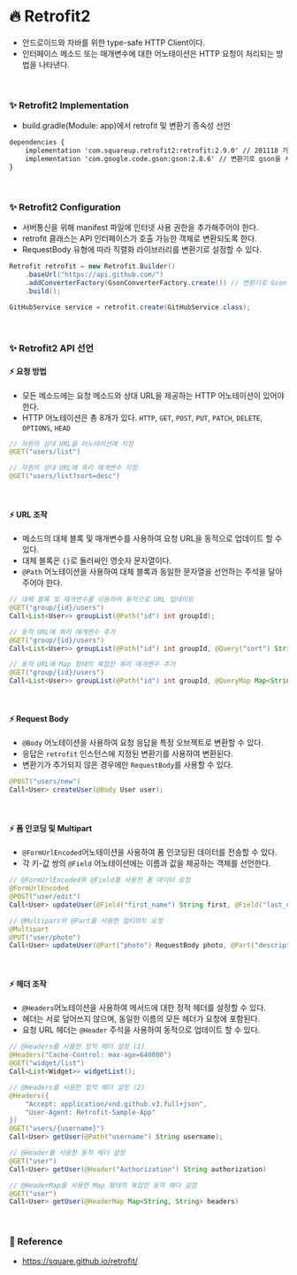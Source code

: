 # :fire: Retrofit2
* 안드로이드와 자바를 위한 type-safe HTTP Client이다.
* 인터페이스 메소드 또는 매개변수에 대한 어노테이션은 HTTP 요청이 처리되는 방법을 나타낸다.
<br>

### :sparkles: Retrofit2 Implementation
* build.gradle(Module: app)에서 retrofit 및 변환기 종속성 선언
```xml
dependencies {
    implementation 'com.squareup.retrofit2:retrofit:2.9.0' // 201118 기준 최신 버전
    implementation 'com.google.code.gson:gson:2.8.6' // 변환기로 gson을 사용할 경우 추가
}
```
<br>

### :sparkles: Retrofit2 Configuration
* 서버통신을 위해 manifest 파일에 인터넷 사용 권한을 추가해주어야 한다.
* retrofit 클래스는 API 인터페이스가 호출 가능한 객체로 변환되도록 한다.
* RequestBody 유형에 따라 직렬화 라이브러리를 변환기로 설정할 수 있다.

```java
Retrofit retrofit = new Retrofit.Builder()
    .baseUrl("https://api.github.com/")
    .addConverterFactory(GsonConverterFactory.create()) // 변환기로 Gson 라이브러리 설정
    .build();

GitHubService service = retrofit.create(GitHubService.class);
```
<br>

### :sparkles: Retrofit2 API 선언
#### :zap: 요청 방법
* 모든 메소드에는 요청 메소드와 상대 URL을 제공하는 HTTP 어노테이션이 있어야 한다.
* HTTP 어노테이션은 총 8개가 있다. `HTTP`, `GET`, `POST`, `PUT`, `PATCH`, `DELETE`, `OPTIONS`, `HEAD`

```java
// 자원의 상대 URL을 어노테이션에 지정
@GET("users/list")

// 자원의 상대 URL에 쿼리 매개변수 지정
@GET("users/list?sort=desc")
```
<br>

#### :zap: URL 조작
* 메소드의 대체 블록 및 매개변수를 사용하여 요청 URL을 동적으로 업데이트 할 수 있다.
* 대체 블록은 `{}`로 둘러싸인 영숫자 문자열이다.
* `@Path` 어노테이션을 사용하여 대체 블록과 동일한 문자열을 선언하는 주석을 달아주어야 한다.

```java
// 대체 블록 및 매개변수를 이용하여 동적으로 URL 업데이트
@GET("group/{id}/users")
Call<List<User>> groupList(@Path("id") int groupId);

// 동적 URL에 쿼리 매개변수 추가
@GET("group/{id}/users")
Call<List<User>> groupList(@Path("id") int groupId, @Query("sort") String sort);

// 동적 URL에 Map 형태의 복잡한 쿼리 매개변수 추가
@GET("group/{id}/users")
Call<List<User>> groupList(@Path("id") int groupId, @QueryMap Map<String, String> options);
```
<br>

#### :zap: Request Body
* `@Body` 어노테이션을 사용하여 요청 응답을 특정 오브젝트로 변환할 수 있다.
* 응답은 `retrofit` 인스턴스에 지정된 변환기를 사용하여 변환된다.
* 변환기가 추가되지 않은 경우에만 `RequestBody`를 사용할 수 있다.

```java
@POST("users/new")
Call<User> createUser(@Body User user);
```
<br>

#### :zap: 폼 인코딩 및 Multipart
* `@FormUrlEncoded`어노테이션을 사용하여 폼 인코딩된 데이터를 전송할 수 있다.
* 각 키-값 쌍의 `@Field` 어노테이션에는 이름과 값을 제공하는 객체를 선언한다.

```java
// @FormUrlEncoded와 @Field를 사용한 폼 데이터 요청
@FormUrlEncoded
@POST("user/edit")
Call<User> updateUser(@Field("first_name") String first, @Field("last_name") String last);

// @Multipart와 @Part를 사용한 멀티파트 요청
@Multipart
@PUT("user/photo")
Call<User> updateUser(@Part("photo") RequestBody photo, @Part("description") RequestBody description);
```
<br>

#### :zap: 헤더 조작
* `@Headers`어노테이션을 사용하여 메서드에 대한 정적 헤더를 설정할 수 있다.
* 헤더는 서로 덮어쓰지 않으며, 동일한 이름의 모든 헤더가 요청에 포함된다.
* 요청 URL 헤더는 `@Header` 주석을 사용하여 동적으로 업데이트 할 수 있다.

```java
// @Headers를 사용한 정적 헤더 설정 (1)
@Headers("Cache-Control: max-age=640000")
@GET("widget/list")
Call<List<Widget>> widgetList();

// @Headers를 사용한 정적 헤더 설정 (2)
@Headers({
    "Accept: application/vnd.github.v3.full+json",
    "User-Agent: Retrofit-Sample-App"
})
@GET("users/{username}")
Call<User> getUser(@Path("username") String username);

// @Header를 사용한 동적 헤더 설정
@GET("user")
Call<User> getUser(@Header("Authorization") String authorization)

// @HeaderMap을 사용한 Map 형태의 복잡한 동적 헤더 설정
@GET("user")
Call<User> getUser(@HeaderMap Map<String, String> headers)
```
<br>

### :memo: Reference
* https://square.github.io/retrofit/
